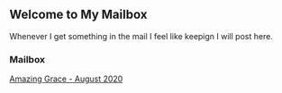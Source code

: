 ## Welcome to My Mailbox

Whenever I get something in the mail I feel like keepign I will post here.

### Mailbox

[Amazing Grace - August 2020](https://github.com/deadbydawn/mailbox/blob/gh-pages/Amazing_Grace(Aug2020).pdf)
